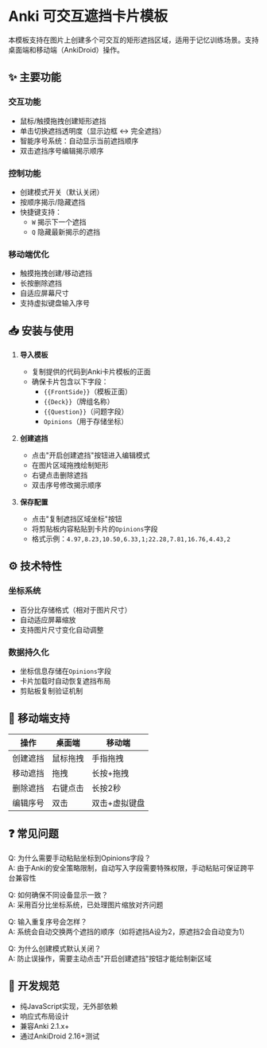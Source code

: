 # Anki 可交互遮挡卡片模板

本模板支持在图片上创建多个可交互的矩形遮挡区域，适用于记忆训练场景。支持桌面端和移动端（AnkiDroid）操作。

## ✨ 主要功能

### 交互功能
- 鼠标/触摸拖拽创建矩形遮挡
- 单击切换遮挡透明度（显示边框 ↔ 完全遮挡）
- 智能序号系统：自动显示当前遮挡顺序
- 双击遮挡序号编辑揭示顺序

### 控制功能
- 创建模式开关（默认关闭）
- 按顺序揭示/隐藏遮挡
- 快捷键支持：
  - `W` 揭示下一个遮挡
  - `Q` 隐藏最新揭示的遮挡

### 移动端优化
- 触摸拖拽创建/移动遮挡
- 长按删除遮挡
- 自适应屏幕尺寸
- 支持虚拟键盘输入序号

## 📥 安装与使用

1. **导入模板**
   - 复制提供的代码到Anki卡片模板的正面
   - 确保卡片包含以下字段：
     - `{{FrontSide}}`（模板正面）
     - `{{Deck}}`（牌组名称）
     - `{{Question}}`（问题字段）
     - `Opinions`（用于存储坐标）

2. **创建遮挡**
   - 点击"开启创建遮挡"按钮进入编辑模式
   - 在图片区域拖拽绘制矩形
   - 右键点击删除遮挡
   - 双击序号修改揭示顺序

3. **保存配置**
   - 点击"复制遮挡区域坐标"按钮
   - 将剪贴板内容粘贴到卡片的`Opinions`字段
   - 格式示例：`4.97,8.23,10.50,6.33,1;22.28,7.81,16.76,4.43,2`

## ⚙️ 技术特性

### 坐标系统
- 百分比存储格式（相对于图片尺寸）
- 自动适应屏幕缩放
- 支持图片尺寸变化自动调整

### 数据持久化
- 坐标信息存储在`Opinions`字段
- 卡片加载时自动恢复遮挡布局
- 剪贴板复制验证机制

## 📱 移动端支持
| 操作         | 桌面端          | 移动端          |
|--------------|----------------|----------------|
| 创建遮挡     | 鼠标拖拽        | 手指拖拽        |
| 移动遮挡     | 拖拽           | 长按+拖拽      |
| 删除遮挡     | 右键点击        | 长按2秒        |
| 编辑序号     | 双击           | 双击+虚拟键盘  |

## ❓ 常见问题

Q: 为什么需要手动粘贴坐标到Opinions字段？\
A: 由于Anki的安全策略限制，自动写入字段需要特殊权限，手动粘贴可保证跨平台兼容性

Q: 如何确保不同设备显示一致？\
A: 采用百分比坐标系统，已处理图片缩放对齐问题

Q: 输入重复序号会怎样？\
A: 系统会自动交换两个遮挡的顺序（如将遮挡A设为2，原遮挡2会自动变为1）

Q: 为什么创建模式默认关闭？\
A: 防止误操作，需要主动点击"开启创建遮挡"按钮才能绘制新区域

## 📜 开发规范
- 纯JavaScript实现，无外部依赖
- 响应式布局设计
- 兼容Anki 2.1.x+
- 通过AnkiDroid 2.16+测试

